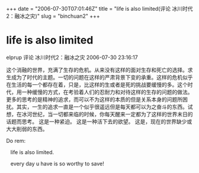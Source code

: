+++
date = "2006-07-30T07:01:46Z"
title = "life is also limited(评论 冰川时代2：融冰之灾)"
slug = "binchuan2"
+++

# life is also limited

elprup 评论 冰川时代2：融冰之灾   2006-07-30 23:16:17

这个消融的世界，充满了生存的危机。从来没有这样的面对生存和死亡的选择。求生成为了时代的主题。一切的问题在这样的严肃背景下变的承重。这样的危机似乎在生活的每一个都存在着，只是，比这样的生或者是死的挑战要缓慢的多。这个时代，用一种缓慢的方式，在考验着人们的忍耐力和对待这样的生存的问题的做法。更多的思考的是精神的追求，而可以不为这样的本质的但是关系本身的问题所困扰。其实，一生的追求一直是一个似乎很遥远但是每天都可以为之奋斗的东西。试想，在冰河世纪，当一切都来临的时候，你每天醒来一定都为了这样的世界末日的话题而思考。
这是一种紧迫。
这是一种活下去的欲望。
这是，现在的世界缺少或大大削弱的东西。


Do rem:

   life is also limited.
   

   every day u have is so worthy to save!
